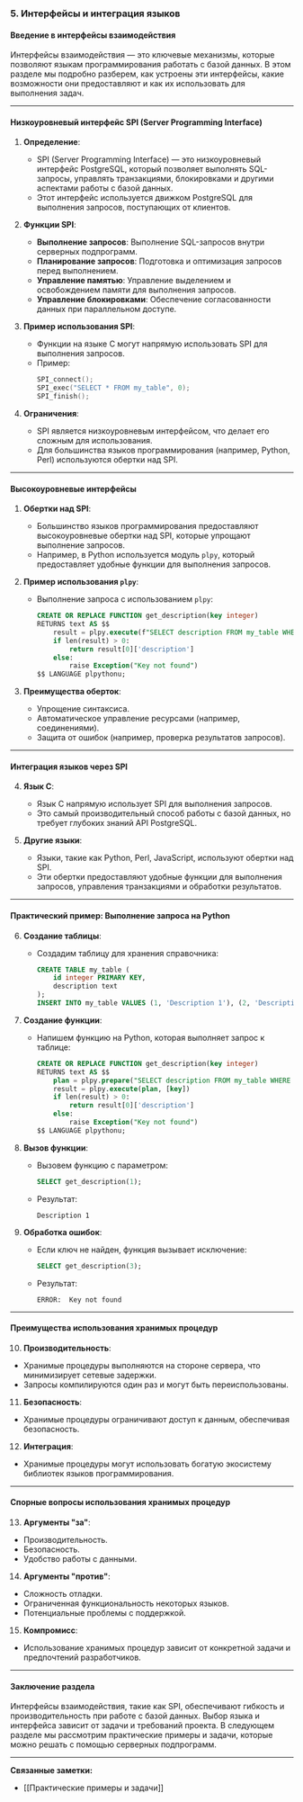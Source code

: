 ### **5. Интерфейсы и интеграция языков**

#### Введение в интерфейсы взаимодействия
Интерфейсы взаимодействия — это ключевые механизмы, которые позволяют языкам программирования работать с базой данных. В этом разделе мы подробно разберем, как устроены эти интерфейсы, какие возможности они предоставляют и как их использовать для выполнения задач.

---

#### Низкоуровневый интерфейс SPI (Server Programming Interface)
1. **Определение**:
   - SPI (Server Programming Interface) — это низкоуровневый интерфейс PostgreSQL, который позволяет выполнять SQL-запросы, управлять транзакциями, блокировками и другими аспектами работы с базой данных.
   - Этот интерфейс используется движком PostgreSQL для выполнения запросов, поступающих от клиентов.

2. **Функции SPI**:
   - **Выполнение запросов**: Выполнение SQL-запросов внутри серверных подпрограмм.
   - **Планирование запросов**: Подготовка и оптимизация запросов перед выполнением.
   - **Управление памятью**: Управление выделением и освобождением памяти для выполнения запросов.
   - **Управление блокировками**: Обеспечение согласованности данных при параллельном доступе.

3. **Пример использования SPI**:
   - Функции на языке C могут напрямую использовать SPI для выполнения запросов.
   - Пример:
     ```c
     SPI_connect();
     SPI_exec("SELECT * FROM my_table", 0);
     SPI_finish();
     ```

4. **Ограничения**:
   - SPI является низкоуровневым интерфейсом, что делает его сложным для использования.
   - Для большинства языков программирования (например, Python, Perl) используются обертки над SPI.

---

#### Высокоуровневые интерфейсы
1. **Обертки над SPI**:
   - Большинство языков программирования предоставляют высокоуровневые обертки над SPI, которые упрощают выполнение запросов.
   - Например, в Python используется модуль `plpy`, который предоставляет удобные функции для выполнения запросов.

2. **Пример использования `plpy`**:
   - Выполнение запроса с использованием `plpy`:
     ```sql
     CREATE OR REPLACE FUNCTION get_description(key integer)
     RETURNS text AS $$
         result = plpy.execute(f"SELECT description FROM my_table WHERE id = {key}")
         if len(result) > 0:
             return result[0]['description']
         else:
             raise Exception("Key not found")
     $$ LANGUAGE plpythonu;
     ```

3. **Преимущества оберток**:
   - Упрощение синтаксиса.
   - Автоматическое управление ресурсами (например, соединениями).
   - Защита от ошибок (например, проверка результатов запросов).

---

#### Интеграция языков через SPI
4. **Язык C**:
   - Язык C напрямую использует SPI для выполнения запросов.
   - Это самый производительный способ работы с базой данных, но требует глубоких знаний API PostgreSQL.

5. **Другие языки**:
   - Языки, такие как Python, Perl, JavaScript, используют обертки над SPI.
   - Эти обертки предоставляют удобные функции для выполнения запросов, управления транзакциями и обработки результатов.

---

#### Практический пример: Выполнение запроса на Python
6. **Создание таблицы**:
   - Создадим таблицу для хранения справочника:
     ```sql
     CREATE TABLE my_table (
         id integer PRIMARY KEY,
         description text
     );
     INSERT INTO my_table VALUES (1, 'Description 1'), (2, 'Description 2');
     ```

7. **Создание функции**:
   - Напишем функцию на Python, которая выполняет запрос к таблице:
     ```sql
     CREATE OR REPLACE FUNCTION get_description(key integer)
     RETURNS text AS $$
         plan = plpy.prepare("SELECT description FROM my_table WHERE id = $1", ["integer"])
         result = plpy.execute(plan, [key])
         if len(result) > 0:
             return result[0]['description']
         else:
             raise Exception("Key not found")
     $$ LANGUAGE plpythonu;
     ```

8. **Вызов функции**:
   - Вызовем функцию с параметром:
     ```sql
     SELECT get_description(1);
     ```
   - Результат:
     ```
     Description 1
     ```

9. **Обработка ошибок**:
   - Если ключ не найден, функция вызывает исключение:
     ```sql
     SELECT get_description(3);
     ```
   - Результат:
     ```
     ERROR:  Key not found
     ```

---

#### Преимущества использования хранимых процедур
10. **Производительность**:
   - Хранимые процедуры выполняются на стороне сервера, что минимизирует сетевые задержки.
   - Запросы компилируются один раз и могут быть переиспользованы.

11. **Безопасность**:
   - Хранимые процедуры ограничивают доступ к данным, обеспечивая безопасность.

12. **Интеграция**:
   - Хранимые процедуры могут использовать богатую экосистему библиотек языков программирования.

---

#### Спорные вопросы использования хранимых процедур
13. **Аргументы "за"**:
   - Производительность.
   - Безопасность.
   - Удобство работы с данными.

14. **Аргументы "против"**:
   - Сложность отладки.
   - Ограниченная функциональность некоторых языков.
   - Потенциальные проблемы с поддержкой.

15. **Компромисс**:
   - Использование хранимых процедур зависит от конкретной задачи и предпочтений разработчиков.

---

#### Заключение раздела
Интерфейсы взаимодействия, такие как SPI, обеспечивают гибкость и производительность при работе с базой данных. Выбор языка и интерфейса зависит от задачи и требований проекта. В следующем разделе мы рассмотрим практические примеры и задачи, которые можно решать с помощью серверных подпрограмм.

---

**Связанные заметки:**
- [[Практические примеры и задачи]]